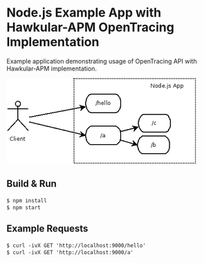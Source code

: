 # Node.js Example App with Hawkular-APM OpenTracing Implementation

Example application demonstrating usage of OpenTracing API with Hawkular-APM implementation. 

![Architecture](architecture.png "Architecture")

## Build & Run
```shell
$ npm install
$ npm start
```

## Example Requests
```shell
$ curl -ivX GET 'http://localhost:9000/hello'
$ curl -ivX GET 'http://localhost:9000/a'
```
